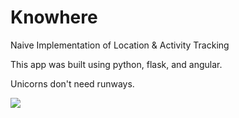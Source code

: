 # Knowhere
Naive Implementation of Location &amp; Activity Tracking

This app was built using python, flask, and angular. 

Unicorns don't need runways.

![](notes/KnoWhere.gif?raw=true)
